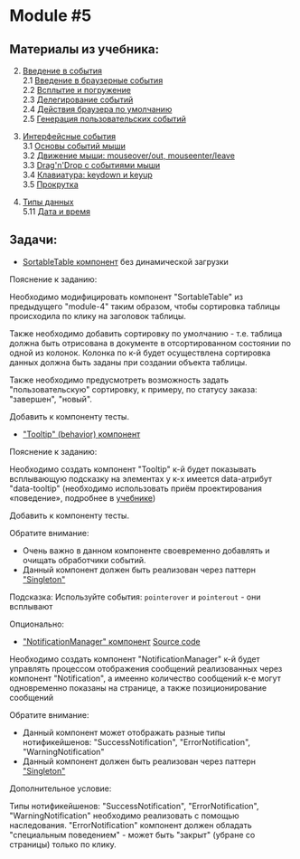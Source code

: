 # Module #5

## Материалы из учебника:

2. [Введение в события](https://learn.javascript.ru/events)  
    2.1 [Введение в браузерные события](https://learn.javascript.ru/introduction-browser-events)  
    2.2 [Всплытие и погружение](https://learn.javascript.ru/bubbling-and-capturing)  
    2.3 [Делегирование событий](https://learn.javascript.ru/event-delegation)  
    2.4 [Действия браузера по умолчанию](https://learn.javascript.ru/default-browser-action)  
    2.5 [Генерация пользовательских событий](https://learn.javascript.ru/dispatch-events)  
        
3. [Интерфейсные события](https://learn.javascript.ru/event-details)  
    3.1 [Основы событий мыши](https://learn.javascript.ru/mouse-events-basics)  
    3.2 [Движение мыши: mouseover/out, mouseenter/leave](https://learn.javascript.ru/mousemove-mouseover-mouseout-mouseenter-mouseleave)  
    3.3 [Drag'n'Drop с событиями мыши](https://learn.javascript.ru/mouse-drag-and-drop)  
    3.4 [Клавиатура: keydown и keyup](https://learn.javascript.ru/keyboard-events)  
    3.5 [Прокрутка](https://learn.javascript.ru/onscroll)  

5. [Типы данных](https://learn.javascript.ru/data-types)  
    5.11 [Дата и время](https://learn.javascript.ru/date)  

## Задачи: 

* [SortableTable компонент](https://glitch.com/edit/#!/aromatic-substantial-jump) без динамической загрузки

Пояснение к заданию:  

Необходимо модифицировать компонент "SortableTable" из предыдущего "module-4" таким образом, чтобы сортировка таблицы
происходила по клику на заголовок таблицы.

Также необходимо добавить сортировку по умолчанию - т.е. таблица должна быть отрисована в документе в отсортированном
состоянии по одной из колонок. Колонка по к-й будет осуществлена сортировка данных должна быть заданы при создании
объекта таблицы. 

Также необходимо предусмотреть возможность задать "пользовательскую" сортировку, к примеру, 
по статусу заказа: "завершен", "новый". 

Добавить к компоненту тесты.

* ["Tooltip" (behavior) компонент](https://glitch.com/edit/#!/tooltip-learn-javascript)

Пояснение к заданию:

Необходимо создать компонент "Tooltip" к-й будет показывать всплывающую подсказку на элементах у к-х имеется data-атрибут
"data-tooltip" (необходимо использовать приём проектирования «поведение», 
подробнее в [учебнике](https://learn.javascript.ru/event-delegation#priyom-proektirovaniya-povedenie))

Добавить к компоненту тесты.

Обратите внимание: 
* Очень важно в данном компоненте своевременно добавлять и очищать обработчики событий.
* Данный компонент должен быть реализован через паттерн 
["Singleton"](https://ru.wikipedia.org/wiki/%D0%9E%D0%B4%D0%B8%D0%BD%D0%BE%D1%87%D0%BA%D0%B0_%28%D1%88%D0%B0%D0%B1%D0%BB%D0%BE%D0%BD_%D0%BF%D1%80%D0%BE%D0%B5%D0%BA%D1%82%D0%B8%D1%80%D0%BE%D0%B2%D0%B0%D0%BD%D0%B8%D1%8F%29)   

Подсказка:
Используйте события: `pointerover` и  `pointerout` - они всплывают

Опционально:

* ["NotificationManager" компонент](https://shadow-childlike-record.glitch.me/notification-manager/)
[Source code](https://glitch.com/edit/#!/shadow-childlike-record)

Необходимо создать компонент "NotificationManager" к-й будет управлять процессом отображения сообщений реализованных через компонент 
"Notification", а имеенно количество сообщений к-е могут одновременно показаны на странице, а также позиционирование сообщений 

Обратите внимание:

* Данный компонент может отображать разные типы нотификейшенов: "SuccessNotification", "ErrorNotification", "WarningNotification" 
* Данный компонент должен быть реализован через паттерн 
["Singleton"](https://ru.wikipedia.org/wiki/%D0%9E%D0%B4%D0%B8%D0%BD%D0%BE%D1%87%D0%BA%D0%B0_%28%D1%88%D0%B0%D0%B1%D0%BB%D0%BE%D0%BD_%D0%BF%D1%80%D0%BE%D0%B5%D0%BA%D1%82%D0%B8%D1%80%D0%BE%D0%B2%D0%B0%D0%BD%D0%B8%D1%8F%29)  

Дополнительное условие:

Типы нотификейшенов: "SuccessNotification", "ErrorNotification", "WarningNotification" необходимо реализовать с помощью
наследования. "ErrorNotification" компонент должен обладать "специальным поведением" - 
может быть "закрыт" (убране со страницы) только по клику. 
